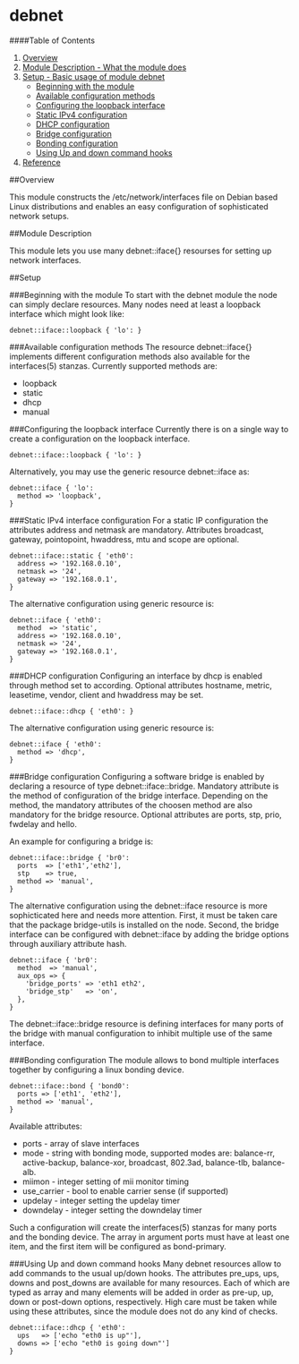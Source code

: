 # debnet #

####Table of Contents

1. [Overview](#overview)
2. [Module Description - What the module does](#module-description)
3. [Setup - Basic usage of module debnet](#setup)
    * [Beginning with the module](#beginning)
    * [Available configuration methods](#config-available)
    * [Configuring the loopback interface](#loopback-config)
    * [Static IPv4 configuration](#static-config)
    * [DHCP configuration](#dhcp-config)
    * [Bridge configuration](#bridge-config)
    * [Bonding configuration](#bond-config)
    * [Using Up and down command hooks](#updown-hooks)
4. [Reference](#reference)

##Overview

This module constructs the /etc/network/interfaces file on Debian based 
Linux distributions and enables an easy configuration of sophisticated
network setups.

##Module Description

This module lets you use many debnet::iface{} resourses for setting up
network interfaces.

##Setup

###Beginning with the module
To start with the debnet module the node can simply declare resources. Many
nodes need at least a loopback interface which might look like:

```puppet
debnet::iface::loopback { 'lo': }
```

###Available configuration methods
The resource debnet::iface{} implements different configuration methods
also available for the interfaces(5) stanzas. Currently supported methods
are:
* loopback
* static
* dhcp
* manual

###Configuring the loopback interface
Currently there is on a single way to create a configuration on the
loopback interface.

```puppet
debnet::iface::loopback { 'lo': }
```

Alternatively, you may use the generic resource debnet::iface as:
```puppet
debnet::iface { 'lo':
  method => 'loopback',
}
```

###Static IPv4 interface configuration
For a static IP configuration the attributes address and netmask are mandatory.
Attributes broadcast, gateway, pointopoint, hwaddress, mtu and scope are
optional.

```puppet
debnet::iface::static { 'eth0':
  address => '192.168.0.10',
  netmask => '24',
  gateway => '192.168.0.1',
}
```

The alternative configuration using generic resource is:
```puppet
debnet::iface { 'eth0':
  method  => 'static',
  address => '192.168.0.10',
  netmask => '24',
  gateway => '192.168.0.1',
}
```

###DHCP configuration
Configuring an interface by dhcp is enabled through method set to 
according. Optional attributes hostname, metric, leasetime, vendor, client
and hwaddress may be set.

```puppet
debnet::iface::dhcp { 'eth0': }
```

The alternative configuration using generic resource is:
```puppet
debnet::iface { 'eth0':
  method => 'dhcp',
}
```

###Bridge configuration
Configuring a software bridge is enabled by declaring a resource of type
debnet::iface::bridge. Mandatory attribute is the method of configuration of
the bridge interface. Depending on the method, the mandatory attributes
of the choosen method are also mandatory for the bridge resource. Optional
attributes are ports, stp, prio, fwdelay and hello.

An example for configuring a bridge is:

```puppet
debnet::iface::bridge { 'br0':
  ports  => ['eth1','eth2'],
  stp    => true,
  method => 'manual',
}
```

The alternative configuration using the debnet::iface resource is more
sophicticated here and needs more attention. First, it must be taken care that
the package bridge-utils is installed on the node. Second, the bridge interface
can be configured with debnet::iface by adding the bridge options through
auxiliary attribute hash.

```puppet
debnet::iface { 'br0':
  method  => 'manual',
  aux_ops => {
    'bridge_ports' => 'eth1 eth2',
    'bridge_stp'   => 'on',
  },
}
```

The debnet::iface::bridge resource is defining interfaces for many ports of the
bridge with manual configuration to inhibit multiple use of the same interface.

###Bonding configuration
The module allows to bond multiple interfaces together by configuring a linux
bonding device.

```puppet
debnet::iface::bond { 'bond0':
  ports => ['eth1', 'eth2'],
  method => 'manual',
}
```

Available attributes:
* ports - array of slave interfaces
* mode - string with bonding mode, supported modes are: balance-rr,
 active-backup, balance-xor, broadcast, 802.3ad, balance-tlb, balance-alb.
* miimon - integer setting of mii monitor timing
* use_carrier - bool to enable carrier sense (if supported)
* updelay - integer setting the updelay timer
* downdelay - integer setting the downdelay timer

Such a configuration will create the interfaces(5) stanzas for many ports and
the bonding device. The array in argument ports must have at least one item,
and the first item will be configured as bond-primary.

###Using Up and down command hooks
Many debnet resources allow to add commands to the usual up/down hooks. The
attributes pre_ups, ups, downs and post_downs are available for many resources.
Each of which are typed as array and many elements will be added in order as
pre-up, up, down or post-down options, respectively. High care must be taken 
while using these attributes, since the module does not do any kind of checks.

```puppet
debnet::iface::dhcp { 'eth0':
  ups   => ['echo "eth0 is up"'],
  downs => ['echo "eth0 is going down"']
}
```
